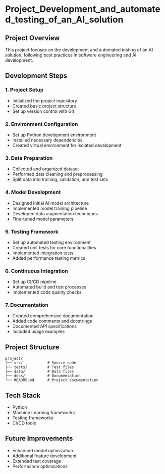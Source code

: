 # Project_Development_and_automated_testing_of_an_AI_solution

## Project Overview
This project focuses on the development and automated testing of an AI solution, following best practices in software engineering and AI development.

## Development Steps

### 1. Project Setup
- Initialized the project repository
- Created basic project structure
- Set up version control with Git

### 2. Environment Configuration
- Set up Python development environment
- Installed necessary dependencies
- Created virtual environment for isolated development

### 3. Data Preparation
- Collected and organized dataset
- Performed data cleaning and preprocessing
- Split data into training, validation, and test sets

### 4. Model Development
- Designed initial AI model architecture
- Implemented model training pipeline
- Developed data augmentation techniques
- Fine-tuned model parameters

### 5. Testing Framework
- Set up automated testing environment
- Created unit tests for core functionalities
- Implemented integration tests
- Added performance testing metrics

### 6. Continuous Integration
- Set up CI/CD pipeline
- Automated build and test processes
- Implemented code quality checks

### 7. Documentation
- Created comprehensive documentation
- Added code comments and docstrings
- Documented API specifications
- Included usage examples

## Project Structure
```
project/
├── src/           # Source code
├── tests/         # Test files
├── data/          # Data files
├── docs/          # Documentation
└── README.md      # Project documentation
```

## Tech Stack
- Python
- Machine Learning frameworks
- Testing frameworks
- CI/CD tools

## Future Improvements
- Enhanced model optimization
- Additional feature development
- Extended test coverage
- Performance optimizations